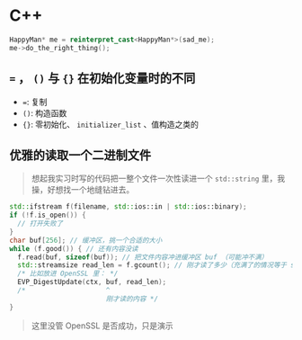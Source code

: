 # C++

```c++
HappyMan* me = reinterpret_cast<HappyMan*>(sad_me);
me->do_the_right_thing();
```

## `=` ， `()` 与 `{}` 在初始化变量时的不同

- `=`: 复制
- `()`: 构造函数
- `{}`: 零初始化、 `initializer_list` 、值构造之类的

## 优雅的读取一个二进制文件

> 想起我实习时写的代码把一整个文件一次性读进一个 `std::string` 里，我操，好想找一个地缝钻进去。

```c++
std::ifstream f(filename, std::ios::in | std::ios::binary);
if (!f.is_open()) {
  // 打开失败了
}
char buf[256]; // 缓冲区，挑一个合适的大小
while (f.good()) { // 还有内容没读
  f.read(buf, sizeof(buf)); // 把文件内容冲进缓冲区 buf （可能冲不满）
  std::streamsize read_len = f.gcount(); // 刚才读了多少（充满了的情况等于 sizeof(buf) ，没充满的情况等于冲进去的数量）
  /* 比如放进 OpenSSL 里： */
  EVP_DigestUpdate(ctx, buf, read_len);
  /*                    ^
                        刚才读的内容 */
}
```

> 这里没管 OpenSSL 是否成功，只是演示
